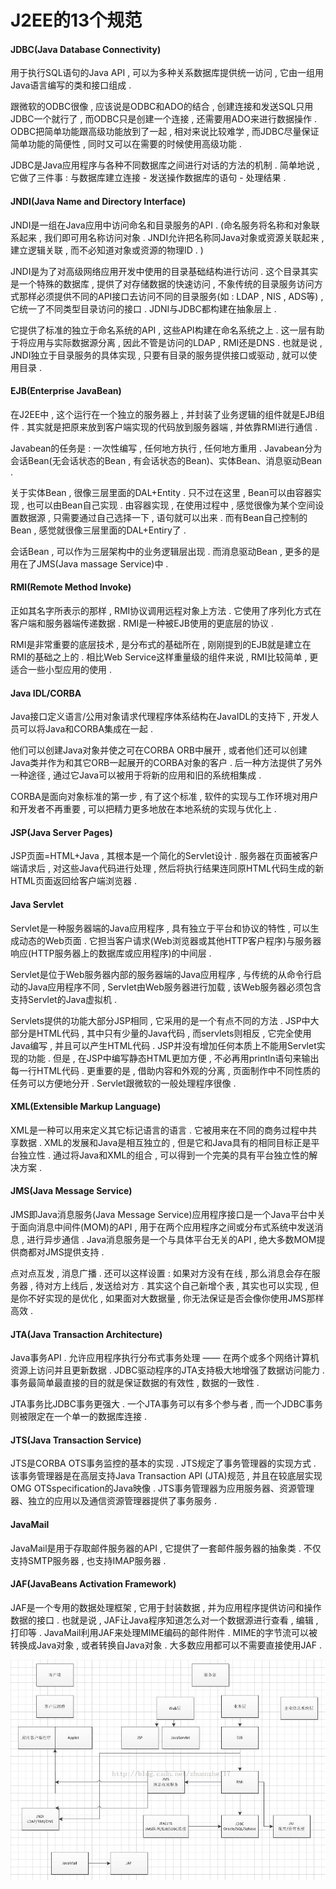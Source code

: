 # J2EE的13个规范

#### JDBC\(Java Database Connectivity\)

用于执行SQL语句的Java API , 可以为多种关系数据库提供统一访问 , 它由一组用Java语言编写的类和接口组成 .

跟微软的ODBC很像 , 应该说是ODBC和ADO的结合 , 创建连接和发送SQL只用JDBC一个就行了 , 而ODBC只是创建一个连接 , 还需要用ADO来进行数据操作 . ODBC把简单功能跟高级功能放到了一起 , 相对来说比较难学 , 而JDBC尽量保证简单功能的简便性 , 同时又可以在需要的时候使用高级功能 .

JDBC是Java应用程序与各种不同数据库之间进行对话的方法的机制 . 简单地说 , 它做了三件事 : 与数据库建立连接 - 发送操作数据库的语句 - 处理结果 .

#### JNDI\(Java Name and Directory Interface\)

JNDI是一组在Java应用中访问命名和目录服务的API . \(命名服务将名称和对象联系起来 , 我们即可用名称访问对象 . JNDI允许把名称同Java对象或资源关联起来 , 建立逻辑关联 , 而不必知道对象或资源的物理ID . \)

JNDI是为了对高级网络应用开发中使用的目录基础结构进行访问 . 这个目录其实是一个特殊的数据库 , 提供了对存储数据的快速访问 , 不象传统的目录服务访问方式那样必须提供不同的API接口去访问不同的目录服务\(如 : LDAP , NIS , ADS等\) , 它统一了不同类型目录访问的接口 . JDNI与JDBC都构建在抽象层上 .

它提供了标准的独立于命名系统的API , 这些API构建在命名系统之上 . 这一层有助于将应用与实际数据源分离 , 因此不管是访问的LDAP , RMI还是DNS . 也就是说 , JNDI独立于目录服务的具体实现 , 只要有目录的服务提供接口或驱动 , 就可以使用目录 .

#### EJB\(Enterprise JavaBean\)

在J2EE中 , 这个运行在一个独立的服务器上 , 并封装了业务逻辑的组件就是EJB组件 . 其实就是把原来放到客户端实现的代码放到服务器端 , 并依靠RMI进行通信 .

Javabean的任务是 : 一次性编写 , 任何地方执行 , 任何地方重用 . Javabean分为会话Bean\(无会话状态的Bean , 有会话状态的Bean\)、实体Bean、消息驱动Bean .

关于实体Bean , 很像三层里面的DAL+Entity . 只不过在这里 , Bean可以由容器实现 , 也可以由Bean自己实现 . 由容器实现 , 在使用过程中 , 感觉很像为某个空间设置数据源 , 只需要通过自己选择一下 , 语句就可以出来 . 而有Bean自己控制的Bean , 感觉就很像三层里面的DAL+Entiry了 .

会话Bean , 可以作为三层架构中的业务逻辑层出现 . 而消息驱动Bean , 更多的是用在了JMS\(Java massage Service\)中 .

#### RMI\(Remote Method Invoke\)

正如其名字所表示的那样 , RMI协议调用远程对象上方法 . 它使用了序列化方式在客户端和服务器端传递数据 . RMI是一种被EJB使用的更底层的协议 .

RMI是非常重要的底层技术 , 是分布式的基础所在 , 刚刚提到的EJB就是建立在RMI的基础之上的 . 相比Web Service这样重量级的组件来说 , RMI比较简单 , 更适合一些小型应用的使用 .

#### Java IDL/CORBA

Java接口定义语言/公用对象请求代理程序体系结构在JavaIDL的支持下 , 开发人员可以将Java和CORBA集成在一起 .

他们可以创建Java对象并使之可在CORBA ORB中展开 , 或者他们还可以创建Java类并作为和其它ORB一起展开的CORBA对象的客户 . 后一种方法提供了另外一种途径 , 通过它Java可以被用于将新的应用和旧的系统相集成 .

CORBA是面向对象标准的第一步 , 有了这个标准 , 软件的实现与工作环境对用户和开发者不再重要 , 可以把精力更多地放在本地系统的实现与优化上 .

#### JSP\(Java Server Pages\)

JSP页面=HTML+Java , 其根本是一个简化的Servlet设计 . 服务器在页面被客户端请求后 , 对这些Java代码进行处理 , 然后将执行结果连同原HTML代码生成的新HTML页面返回给客户端浏览器 .

#### Java Servlet

Servlet是一种服务器端的Java应用程序 , 具有独立于平台和协议的特性 , 可以生成动态的Web页面 . 它担当客户请求\(Web浏览器或其他HTTP客户程序\)与服务器响应\(HTTP服务器上的数据库或应用程序\)的中间层 .

Servlet是位于Web服务器内部的服务器端的Java应用程序 , 与传统的从命令行启动的Java应用程序不同 , Servlet由Web服务器进行加载 , 该Web服务器必须包含支持Servlet的Java虚拟机 .

Servlets提供的功能大部分JSP相同 , 它采用的是一个有点不同的方法 . JSP中大部分是HTML代码 , 其中只有少量的Java代码 , 而servlets则相反 , 它完全使用Java编写 , 并且可以产生HTML代码 . JSP并没有增加任何本质上不能用Servlet实现的功能 . 但是 , 在JSP中编写静态HTML更加方便 , 不必再用println语句来输出每一行HTML代码 . 更重要的是 , 借助内容和外观的分离 , 页面制作中不同性质的任务可以方便地分开 . Servlet跟微软的一般处理程序很像 .

#### XML\(Extensible Markup Language\)

XML是一种可以用来定义其它标记语言的语言 . 它被用来在不同的商务过程中共享数据 . XML的发展和Java是相互独立的 , 但是它和Java具有的相同目标正是平台独立性 . 通过将Java和XML的组合 , 可以得到一个完美的具有平台独立性的解决方案 .

#### JMS\(Java Message Service\)

JMS即Java消息服务\(Java Message Service\)应用程序接口是一个Java平台中关于面向消息中间件\(MOM\)的API , 用于在两个应用程序之间或分布式系统中发送消息 , 进行异步通信 . Java消息服务是一个与具体平台无关的API , 绝大多数MOM提供商都对JMS提供支持 .

点对点互发 , 消息广播 . 还可以这样设置 : 如果对方没有在线 , 那么消息会存在服务器 , 待对方上线后 , 发送给对方 . 其实这个自己新增个表 , 其实也可以实现 , 但是你不好实现的是优化 , 如果面对大数据量 , 你无法保证是否会像你使用JMS那样高效 .

#### JTA\(Java Transaction Architecture\)

Java事务API . 允许应用程序执行分布式事务处理 —— 在两个或多个网络计算机资源上访问并且更新数据 . JDBC驱动程序的JTA支持极大地增强了数据访问能力 . 事务最简单最直接的目的就是保证数据的有效性 , 数据的一致性 .

JTA事务比JDBC事务更强大 . 一个JTA事务可以有多个参与者 , 而一个JDBC事务则被限定在一个单一的数据库连接 . 

#### JTS\(Java Transaction Service\)

JTS是CORBA OTS事务监控的基本的实现 . JTS规定了事务管理器的实现方式 . 该事务管理器是在高层支持Java Transaction API \(JTA\)规范 , 并且在较底层实现OMG OTSspecification的Java映像 . JTS事务管理器为应用服务器、资源管理器、独立的应用以及通信资源管理器提供了事务服务 . 

#### JavaMail

JavaMail是用于存取邮件服务器的API , 它提供了一套邮件服务器的抽象类 . 不仅支持SMTP服务器 , 也支持IMAP服务器 . 

#### JAF\(JavaBeans Activation Framework\)

JAF是一个专用的数据处理框架 , 它用于封装数据 , 并为应用程序提供访问和操作数据的接口 . 也就是说 , JAF让Java程序知道怎么对一个数据源进行查看 , 编辑 , 打印等 . JavaMail利用JAF来处理MIME编码的邮件附件 . MIME的字节流可以被转换成Java对象 , 或者转换自Java对象 . 大多数应用都可以不需要直接使用JAF . 

![](/assets/13guifan.png)



